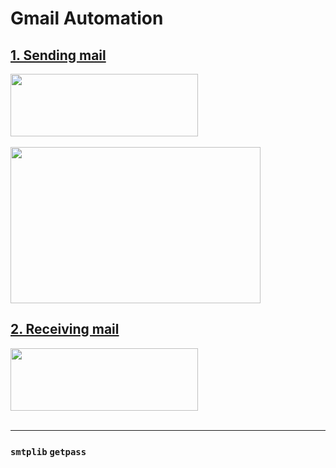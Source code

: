 # Gmail Automation
## [1. Sending mail](https://github.com/Aishanipach/Beginners-Python-Programs/blob/main/Gmail%20automation/mailswithpy.py)
   <img src="https://github.com/Aishanipach/Beginners-Python-Programs/blob/main/Gmail%20automation/input_mail.PNG"  width="300" height="100" /> <br><br>
   <img src="https://github.com/Aishanipach/Beginners-Python-Programs/blob/main/Gmail%20automation/my_first_mail.PNG" width= "400" height=" 250"/>

## [2. Receiving mail](https://github.com/Aishanipach/Beginners-Python-Programs/tree/main/Gmail%20automation)
   <img src="https://github.com/Aishanipach/Beginners-Python-Programs/blob/main/Gmail%20automation/received_mail.PNG"  width="300" height="100" /> <br><br>

---
### `smtplib` `getpass`
